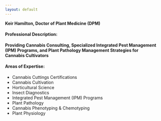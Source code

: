 ```yaml
---
layout: default
---
```


**Keir Hamilton, Doctor of Plant Medicine (DPM)**


#### Professional Description: 
**Providing Cannabis Consulting, Specialized Integrated Pest Management (IPM) Programs, and Plant Pathology Management Strategies for Cannabis Cultivators**

#### Areas of Expertise:
* Cannabis Cuttings Certifications
* Cannabis Cultivation
* Horticultural Science
* Insect Diagnostics
* Integrated Pest Management (IPM) Programs
* Plant Pathology
* Cannabis Phenotyping & Chemotyping
* Plant Physiology
